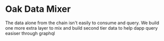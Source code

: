 # Oak Data Mixer

The data alone from the chain isn't easily to consume and query. We
build one more extra layer to mix and build second tier data to help
dapp query easiser through graphql



